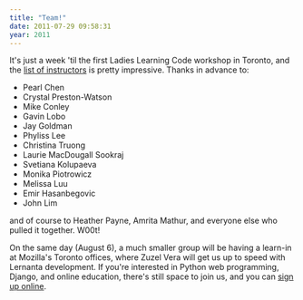 ```yaml
---
title: "Team!"
date: 2011-07-29 09:58:31
year: 2011
---
```

It's just a week 'til the first Ladies Learning Code workshop in Toronto, and the <a href="http://heatherpayne.ca/so-who%E2%80%99s-instructing-the-first-ever-ladies-learning-code-workshop">list of instructors</a> is pretty impressive.  Thanks in advance to:
<ul>
	<li>Pearl Chen</li>
	<li>Crystal Preston-Watson</li>
	<li>Mike Conley</li>
	<li>Gavin Lobo</li>
	<li>Jay Goldman</li>
	<li>Phyliss Lee</li>
	<li>Christina Truong</li>
	<li>Laurie MacDougall Sookraj</li>
	<li>Svetiana Kolupaeva</li>
	<li>Monika Piotrowicz</li>
	<li>Melissa Luu</li>
	<li>Emir Hasanbegovic</li>
	<li>John Lim</li>
</ul>
and of course to Heather Payne, Amrita Mathur, and everyone else who pulled it together.  W00t!

On the same day (August 6), a much smaller group will be having a learn-in at Mozilla's Toronto offices, where Zuzel Vera will get us up to speed with Lernanta development.  If you're interested in Python web programming, Django, and online education, there's still space to join us, and you can <a href="http://www.meetup.com/p2pu/Toronto-CA/149821/">sign up online</a>.

